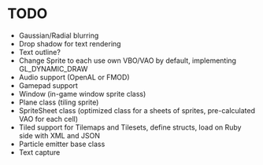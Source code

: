 # TODO

* Gaussian/Radial blurring
* Drop shadow for text rendering
* Text outline?
* Change Sprite to each use own VBO/VAO by default, implementing GL_DYNAMIC_DRAW
* Audio support (OpenAL or FMOD)
* Gamepad support
* Window (in-game window sprite class)
* Plane class (tiling sprite)
* SpriteSheet class (optimized class for a sheets of sprites, pre-calculated VAO for each cell)
* Tiled support for Tilemaps and Tilesets, define structs, load on Ruby side with XML and JSON
* Particle emitter base class
* Text capture
